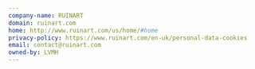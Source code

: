 ```yaml
---
company-name: RUINART
domain: ruinart.com
home: http://www.ruinart.com/us/home/#home
privacy-policy: https://www.ruinart.com/en-uk/personal-data-cookies
email: contact@ruinart.com
owned-by: LVMH
---
```





